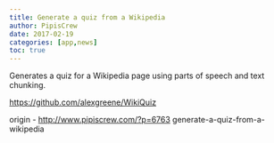 ```yaml
---
title: Generate a quiz from a Wikipedia
author: PipisCrew
date: 2017-02-19
categories: [app,news]
toc: true
---
```


Generates a quiz for a Wikipedia page using parts of speech and text chunking.

https://github.com/alexgreene/WikiQuiz

origin - http://www.pipiscrew.com/?p=6763 generate-a-quiz-from-a-wikipedia